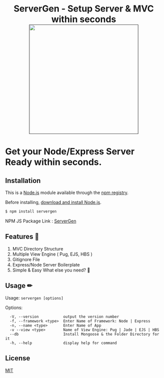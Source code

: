 <h1 align=center>
ServerGen - Setup Server & MVC within seconds<br>
<a href> <img src="https://user-images.githubusercontent.com/33570148/110940836-89153e00-835d-11eb-9fa7-2cc1e46834ff.png" height=350/></a>
</h1>

# Get your Node/Express Server Ready within seconds.

## Installation

This is a [Node.js](https://nodejs.org/en/) module available through the
[npm registry](https://www.npmjs.com/).

Before installing, [download and install Node.js](https://nodejs.org/en/download/).

```bash
$ npm install servergen
```

NPM JS Package Link : [ServerGen](https://www.npmjs.com/package/servergen)

## Features 🎉

1. MVC Directory Structure 
2. Multiple View Engine ( Pug, EJS, HBS )
3. Gitignore File 
4. Express/Node Server Boilerplate
5. Simple & Easy
What else you need? 🤫

## Usage ✏

Usage: `servergen [options]`

Options:

```
  -V, --version           output the version number
  -f, --framework <type>  Enter Name of Framework: Node | Express       
  -n, --name <type>       Enter Name of App
  -v --view <type>        Name of View Engine: Pug | Jade | EJS | HBS   
  --db                    Install Mongoose & the Folder Directory for it
  -h, --help              display help for command
```

## License

  [MIT](LICENSE)
